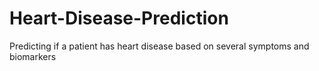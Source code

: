 # Heart-Disease-Prediction
Predicting if a patient has heart disease based on several symptoms and biomarkers
